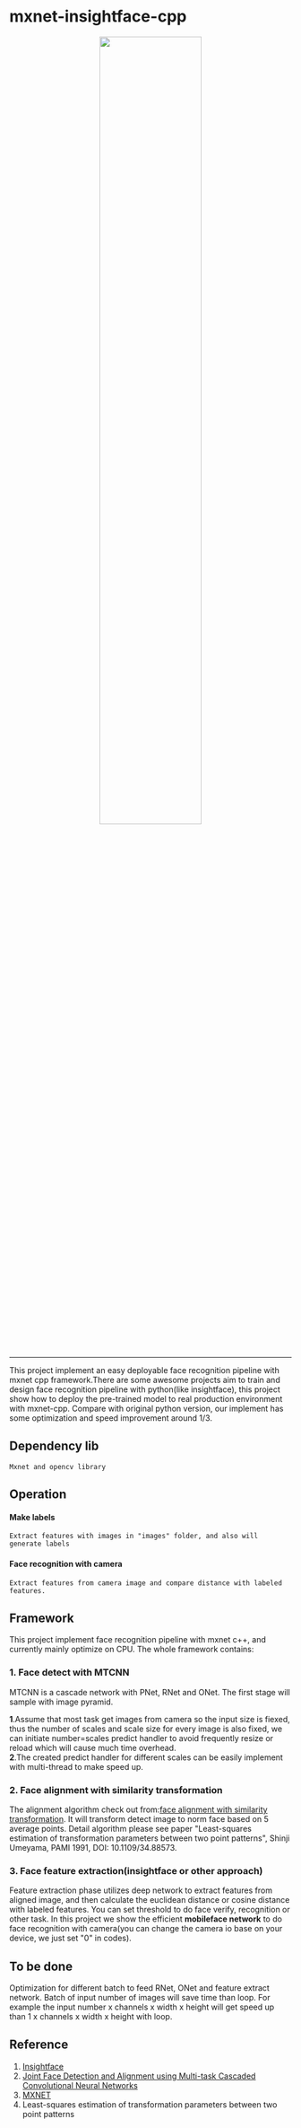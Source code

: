 # mxnet-insightface-cpp
<p align="center"> 
<img src="https://github.com/njvisionpower/mxnet-insightface-cpp/blob/master/demo.jpg" width = 60% height = 60%>
</p>  

*****
This project implement an easy deployable face recognition pipeline with mxnet cpp framework.There are some awesome projects aim to train and design face recognition pipeline with python(like insightface), this project show how to deploy the pre-trained model to real production environment with mxnet-cpp. Compare with original python version, our implement has some optimization and speed improvement around 1/3.
## Dependency lib
    Mxnet and opencv library 
## Operation
#### Make labels
    Extract features with images in "images" folder, and also will generate labels
#### Face recognition with camera
    Extract features from camera image and compare distance with labeled features.
## Framework
This project implement face recognition pipeline with mxnet c++, and currently mainly optimize on CPU. The whole framework contains:  
### 1. Face detect with MTCNN
MTCNN is a cascade network with PNet, RNet and ONet. The first stage will sample with image pyramid.  
    
**1**.Assume that most task get images from camera so the input size is fiexed, thus the number of scales and scale size for every image is also fixed, we can initiate number=scales predict handler to avoid frequently resize or reload which will cause much time overhead.  
**2**.The created predict handler for different scales can be easily implement with multi-thread to make speed up.  
        
### 2. Face alignment with similarity transformation
The alignment algorithm check out from:[face alignment with similarity transformation](https://github.com/deepinsight/insightface/blob/master/cpp-align/FacePreprocess.h). It will transform detect image to norm face based on 5 average points. Detail algorithm please see paper "Least-squares estimation of transformation parameters between two point patterns", Shinji Umeyama, PAMI 1991, DOI: 10.1109/34.88573.

### 3. Face feature extraction(insightface or other approach)
Feature extraction phase utilizes deep network to extract features from aligned image, and then calculate the euclidean distance or cosine distance with labeled features. You can set threshold to do face verify, recognition or other task. In this project we show the efficient **mobileface network** to do face recognition with camera(you can change the camera io base on your device, we just set "0" in codes).


## To be done
Optimization for different batch to feed RNet, ONet and feature extract network. Batch of input number of images will save time than loop. For example the input number x channels x width x height will get speed up than 1 x channels x width x height with loop.

## Reference
1. [Insightface](https://github.com/deepinsight/insightface)  
2. [Joint Face Detection and Alignment using Multi-task Cascaded Convolutional Neural Networks](https://github.com/kpzhang93/MTCNN_face_detection_alignment)  
3. [MXNET](https://github.com/apache/incubator-mxnet)  
4. Least-squares estimation of transformation parameters between two point patterns
